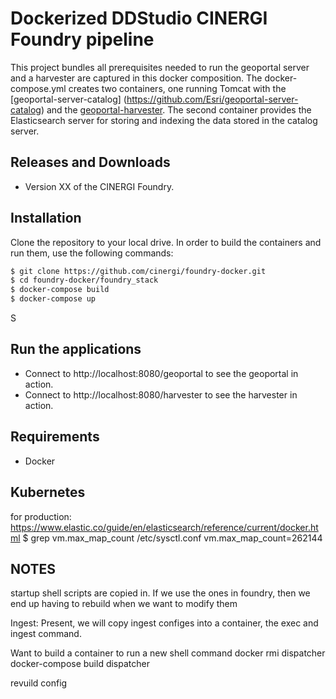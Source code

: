 # Dockerized DDStudio CINERGI Foundry pipeline

This project bundles all prerequisites needed to run the 
geoportal server and a harvester are captured
 in this docker composition. 
 The docker-compose.yml creates two containers, 
 one running Tomcat with the [geoportal-server-catalog]
 (https://github.com/Esri/geoportal-server-catalog) 
 and the [geoportal-harvester](https://github.com/Esri/geoportal-harvester). 
 The second container provides the Elasticsearch server for 
 storing and indexing the data stored in the catalog server.


## Releases and Downloads
- Version XX of the CINERGI Foundry.

## Installation
 
Clone the repository to your local drive. In order to build the containers and run them, use the following commands:
```bash
$ git clone https://github.com/cinergi/foundry-docker.git
$ cd foundry-docker/foundry_stack
$ docker-compose build
$ docker-compose up
```

S
## Run the applications

* Connect to http://localhost:8080/geoportal to see the geoportal in action. 
* Connect to http://localhost:8080/harvester to see the harvester in action. 

## Requirements

* Docker

## Kubernetes 
for production:
https://www.elastic.co/guide/en/elasticsearch/reference/current/docker.html
$ grep vm.max_map_count /etc/sysctl.conf
vm.max_map_count=262144

## NOTES
startup shell scripts are copied in. If we use the ones in foundry, then
we end up having to rebuild when we want to modify them

Ingest:
Present, we will copy ingest configes into a container, the 
exec and ingest command.

Want to build a container to run a new shell command
docker rmi dispatcher
docker-compose build dispatcher

revuild config